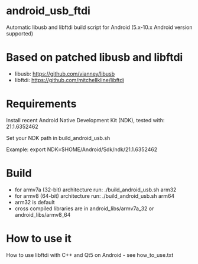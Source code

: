 # android_usb_ftdi
Automatic libusb and libftdi build script for Android (5.x-10.x Android version supported)

# Based on patched libusb and libftdi
- libusb: https://github.com/vianney/libusb
- libftdi: https://github.com/mitchellkline/libftdi

# Requirements
Install recent Android Native Development Kit (NDK), tested with: 21.1.6352462 

Set your NDK path in build_android_usb.sh

Example: export NDK=$HOME/Android/Sdk/ndk/21.1.6352462

# Build
- for armv7a (32-bit) architecture run: ./build_android_usb.sh arm32 
- for armv8 (64-bit) architecture run: ./build_android_usb.sh arm64 
- arm32 is default
- cross compiled libraries are in android_libs/armv7a_32 or android_libs/armv8_64

# How to use it
How to use libftdi with C++ and Qt5 on Android - see how_to_use.txt
